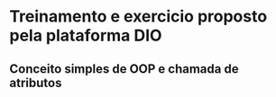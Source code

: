 # Treinamento e exercicio proposto pela plataforma DIO

## Conceito simples de OOP e chamada de atributos